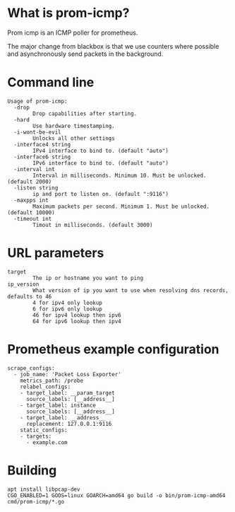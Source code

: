 # What is prom-icmp?
Prom icmp is an ICMP poller for prometheus.

The major change from blackbox is that we use counters where possible and asynchronously send packets in the background.

# Command line
```
Usage of prom-icmp:
  -drop
        Drop capabilities after starting.
  -hard
        Use hardware timestamping.
  -i-wont-be-evil
        Unlocks all other settings
  -interface4 string
        IPv4 interface to bind to. (default "auto")
  -interface6 string
        IPv6 interface to bind to. (default "auto")
  -interval int
        Interval in milliseconds. Minimum 10. Must be unlocked. (default 2000)
  -listen string
        ip and port to listen on. (default ":9116")
  -maxpps int
        Maximum packets per second. Minimum 1. Must be unlocked. (default 10000)
  -timeout int
        Timout in milliseconds. (default 3000)
```

# URL parameters
```
target
        The ip or hostname you want to ping
ip_version
        What version of ip you want to use when resolving dns records, defaults to 46
        4 for ipv4 only lookup
        6 for ipv6 only lookup
        46 for ipv4 lookup then ipv6
        64 for ipv6 lookup then ipv4
```

# Prometheus example configuration
```
scrape_configs:
  - job_name: 'Packet Loss Exporter'
    metrics_path: /probe
    relabel_configs:
    - target_label: __param_target
      source_labels: [__address__]
    - target_label: instance
      source_labels: [__address__]
    - target_label: __address__
      replacement: 127.0.0.1:9116
    static_configs:
    - targets:
      - example.com
```

# Building
```
apt install libpcap-dev
CGO_ENABLED=1 GOOS=linux GOARCH=amd64 go build -o bin/prom-icmp-amd64 cmd/prom-icmp/*.go
```
